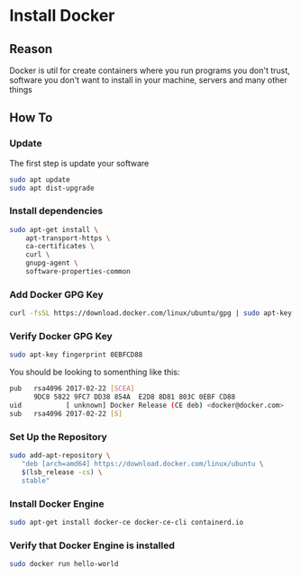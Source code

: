 # Install Docker

## Reason

Docker is util for create containers where you run programs you don't trust, software you don't want to install in your machine, servers and many other things

## How To

### Update

The first step is update your software

```bash
sudo apt update
sudo apt dist-upgrade
```

### Install dependencies

```bash
sudo apt-get install \
    apt-transport-https \
    ca-certificates \
    curl \
    gnupg-agent \
    software-properties-common
```

### Add Docker GPG Key

```bash
curl -fsSL https://download.docker.com/linux/ubuntu/gpg | sudo apt-key add -
```

### Verify Docker GPG Key

```bash
sudo apt-key fingerprint 0EBFCD88
```

You should be looking to somenthing like this:

```bash
pub   rsa4096 2017-02-22 [SCEA]
      9DC8 5822 9FC7 DD38 854A  E2D8 8D81 803C 0EBF CD88
uid           [ unknown] Docker Release (CE deb) <docker@docker.com>
sub   rsa4096 2017-02-22 [S]
```

### Set Up the Repository

```bash
sudo add-apt-repository \
   "deb [arch=amd64] https://download.docker.com/linux/ubuntu \
   $(lsb_release -cs) \
   stable"
```

### Install Docker Engine

```bash
sudo apt-get install docker-ce docker-ce-cli containerd.io
```

### Verify that Docker Engine is installed

```bash
sudo docker run hello-world
```

